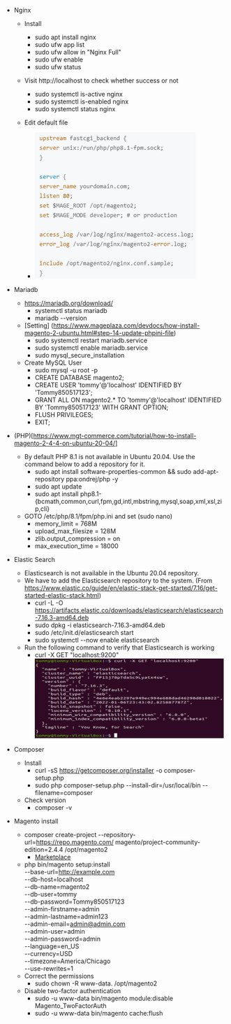 * Nginx
  - Install
    - sudo apt install nginx
    - sudo ufw app list
    - sudo ufw allow in "Nginx Full"
    - sudo ufw enable
    - sudo ufw status
  
  - Visit http://localhost to check whether success or not
    - sudo systemctl is-active nginx
    - sudo systemctl is-enabled nginx
    - sudo systemctl status nginx
  - Edit default file
    - ![image](https://github.com/Tommy850517/Ubuntu-connecting/blob/bab49b8252510c5ad79be7c35e9e47deb6f78b28/default.PNG)

* Mariadb
  - https://mariadb.org/download/
    - systemctl status mariadb
    - mariadb --version
  - [Setting] (https://www.mageplaza.com/devdocs/how-install-magento-2-ubuntu.html#step-14-update-phpini-file) 
    - sudo systemctl restart mariadb.service
    - sudo systemctl enable mariadb.service
    - sudo mysql_secure_installation
  - Create MySQL User
    - sudo mysql -u root -p
    - CREATE DATABASE magento2;
    - CREATE USER 'tommy'@'localhost' IDENTIFIED BY 'Tommy850517123';
    - GRANT ALL ON magento2.* TO 'tommy'@'localhost' IDENTIFIED BY 'Tommy850517123' WITH GRANT OPTION;
    - FLUSH PRIVILEGES;
    - EXIT;
 
* (PHP)[https://www.mgt-commerce.com/tutorial/how-to-install-magento-2-4-4-on-ubuntu-20-04/]
  - By default PHP 8.1 is not available in Ubuntu 20.04. Use the command below to add a repository for it.
    - sudo apt install software-properties-common && sudo add-apt-repository ppa:ondrej/php -y
    - sudo apt update
    - sudo apt install php8.1-{bcmath,common,curl,fpm,gd,intl,mbstring,mysql,soap,xml,xsl,zip,cli}
  - GOTO /etc/php/8.1/fpm/php.ini and set (sudo nano)
    - memory_limit = 768M
    - upload_max_filesize = 128M
    - zlib.output_compression = on
    - max_execution_time = 18000

* Elastic Search
  - Elasticsearch is not available in the Ubuntu 20.04 repository. 
  - We have to add the Elasticsearch repository to the system. (From https://www.elastic.co/guide/en/elastic-stack-get-started/7.16/get-started-elastic-stack.html)
    - curl -L -O https://artifacts.elastic.co/downloads/elasticsearch/elasticsearch-7.16.3-amd64.deb
    - sudo dpkg -i elasticsearch-7.16.3-amd64.deb
    - sudo /etc/init.d/elasticsearch start
    - sudo systemctl --now enable elasticsearch
  - Run the following command to verify that Elasticsearch is working
    - curl -X GET "localhost:9200"
      ![image](https://github.com/Tommy850517/Ubuntu-connecting/blob/2e438a59cb094223ee4c8758e431fa304ffd13ad/elastic%20search%20success.PNG)
      
* Composer
  - Install
    - curl -sS https://getcomposer.org/installer -o composer-setup.php
    - sudo php composer-setup.php --install-dir=/usr/local/bin --filename=composer
  - Check version
    - composer -v
* Magento install
  - composer create-project --repository-url=https://repo.magento.com/ magento/project-community-edition=2.4.4 /opt/magento2
    - [Marketplace](https://account.magento.com/applications/customer/login/?client_id=10906dd964b2dcc6befafab4f567ce6b&redirect_uri=https%3A%2F%2Fmarketplace.magento.com%2Fsso%2Faccount%2FoauthCallback%2F&response_type=code&state=e39f7055574e055fd238caec5d1b1afd)
  - php bin/magento setup:install \
    --base-url=http://example.com \
    --db-host=localhost \
    --db-name=magento2 \
    --db-user=tommy \
    --db-password=Tommy850517123 \
    --admin-firstname=admin \
    --admin-lastname=admin123 \
    --admin-email=admin@admin.com \
    --admin-user=admin \
    --admin-password=admin \
    --language=en_US \
    --currency=USD \
    --timezone=America/Chicago \
    --use-rewrites=1
  - Correct the permissions
    - sudo chown -R www-data. /opt/magento2
  - Disable two-factor authentication
    - sudo -u www-data bin/magento module:disable Magento_TwoFactorAuth
    - sudo -u www-data bin/magento cache:flush 
  
